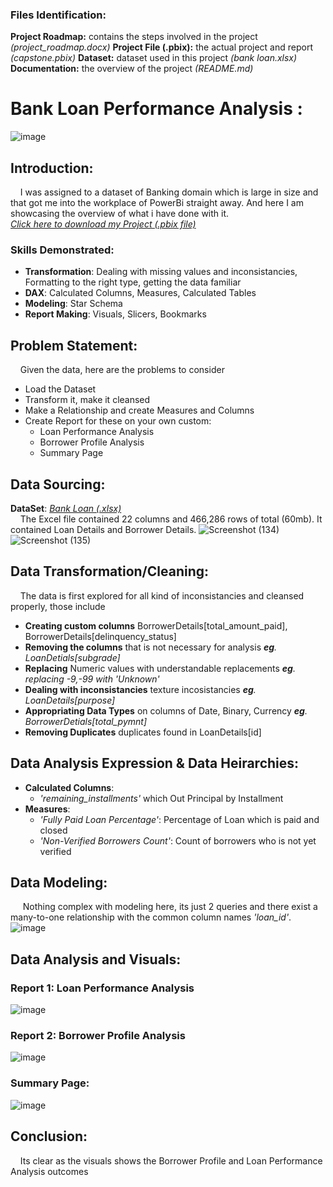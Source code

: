 ### Files Identification:
**Project Roadmap:** contains the steps involved in the project _(project_roadmap.docx)_
**Project File (.pbix):** the actual project and report _(capstone.pbix)_
**Dataset:** dataset used in this project _(bank loan.xlsx)_
**Documentation:** the overview of the project _(README.md)_


# **Bank Loan Performance Analysis :**
![image](https://github.com/user-attachments/assets/cced70ed-0807-4d30-bc8d-80c7f6755a74)
## Introduction:
&nbsp;&nbsp;&nbsp;&nbsp;I was assigned to a dataset of Banking domain which is large in size and that got me into the workplace of PowerBi straight away. And here I am showcasing the overview of what i have done with it.<br>
[_Click here to download my Project (.pbix file)_](https://drive.google.com/file/d/1J0-SUvff1F_4yOtcZRDWlvQQBYuamO0y/view?usp=sharing)
### Skills Demonstrated:
* **Transformation**: Dealing with missing values and inconsistancies, Formatting to the right type, getting the data familiar
* **DAX**: Calculated Columns, Measures, Calculated Tables
* **Modeling**: Star Schema
* **Report Making**: Visuals, Slicers, Bookmarks
## Problem Statement:
&nbsp;&nbsp;&nbsp;&nbsp;Given the data, here are the problems to consider

* Load the Dataset
* Transform it, make it cleansed
* Make a Relationship and create Measures and Columns
* Create Report for these on your own custom:
  * Loan Performance Analysis
  * Borrower Profile Analysis
  * Summary Page
## Data Sourcing:
**DataSet**: [_Bank Loan (.xlsx)_](https://drive.google.com/uc?export=download&id=1yNL9gfv-DlD3cEW9o2GJvtJ9Bzbm37R7)<br>
&nbsp;&nbsp;&nbsp;&nbsp;The Excel file contained 22 columns and 466,286 rows of total (60mb). It contained Loan Details and Borrower Details.
![Screenshot (134)](https://github.com/user-attachments/assets/cec01280-c6ef-4530-8181-4bc1d1481425)
![Screenshot (135)](https://github.com/user-attachments/assets/70d6a79c-bafa-4fe8-84a6-3109f6c8175d)
## Data Transformation/Cleaning:
&nbsp;&nbsp;&nbsp;&nbsp;The data is first explored for all kind of inconsistancies and cleansed properly, those include
* **Creating custom columns** BorrowerDetails[total_amount_paid], BorrowerDetails[delinquency_status]
* **Removing the columns** that is not necessary for analysis _**eg**. LoanDetials[subgrade]_
* **Replacing** Numeric values with understandable replacements _**eg**. replacing -9,-99 with 'Unknown'_
* **Dealing with inconsistancies** texture incosistancies _**eg**. LoanDetails[purpose]_
* **Appropriating Data Types** on columns of Date, Binary, Currency  _**eg**. BorrowerDetials[total_pymnt]_
* **Removing Duplicates** duplicates found in LoanDetails[id]
## Data Analysis Expression & Data Heirarchies:
* **Calculated Columns**:
  * _'remaining_installments'_ which Out Principal by Installment
* **Measures**:
  * _'Fully Paid Loan Percentage'_: Percentage of Loan which is paid and closed
  * _'Non-Verified Borrowers Count'_: Count of borrowers who is not yet verified
## Data Modeling:
&nbsp;&nbsp;&nbsp;&nbsp; Nothing complex with modeling here, its just 2 queries and there exist a many-to-one relationship with the common column names _'loan_id'_.
![image](https://github.com/user-attachments/assets/001f33da-6791-4aff-ac0e-2f418d41b795)
## Data Analysis and Visuals:
### Report 1: Loan Performance Analysis
![image](https://github.com/user-attachments/assets/76784711-4c70-431e-807d-7b55a3ec91cd)

### Report 2: Borrower Profile Analysis
![image](https://github.com/user-attachments/assets/ac1e7b58-2094-419b-bb01-355a1f0292d4)

### Summary Page: 
![image](https://github.com/user-attachments/assets/3acfa8fd-236c-4055-ae9c-e087d6aaed17)

## Conclusion:
&nbsp;&nbsp;&nbsp;&nbsp;Its clear as the visuals shows the Borrower Profile and Loan Performance Analysis outcomes
